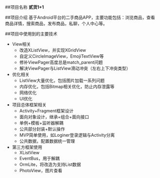 ##项目名称
**贰货1+1**

##项目介绍
基于Android平台的二手商品APP，主要功能包括：浏览商品，查看商品详情，搜索商品，发布商品，私聊，个人中心等。

##项目中使用到的主要技术
 * View相关
    * 改造XListView，并实现XGridView
    * 自定义CircleImageView，EmojiTextView等
    * 修补ViewPager高度总是match_parent问题
    * 解决ViewPager与ListView滑动冲突（左右上下冲突类型）
 * 优化相关
    * ListView大量优化，包括图片加载一系列问题
    * 内存优化，包括Bitmap相关优化，防止内存泄露等
    * 网络优化
    * UI优化
 * 项目总体框架相关
    * Activity+Fragment框架设计
    * 面向对象设计，继承+组合+面向接口
    * 单例+模板+监听器解耦
    * 公共部分封装+默认操作
    * MVP简单使用，如Loginer登录逻辑与Activity分离
    * 公共数据，配置数据统一管理
 * 第三方框架使用
    * XListView
    * EventBus，用于解耦
    * OrmLite，将改造为支持List数据
    * PhotoView，图片查看
